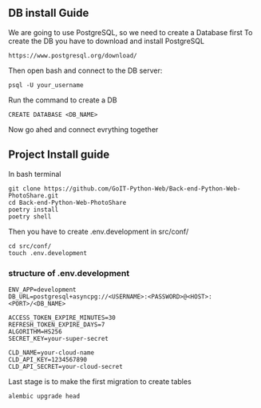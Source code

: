 ## DB install Guide 

We are going to use PostgreSQL, so we need to create a Database first
To create the DB you have to download and install PostgreSQL

```
https://www.postgresql.org/download/
```
Then open bash and connect to the DB server:

```
psql -U your_username
```

Run the command to create a DB

```
CREATE DATABASE <DB_NAME>
```

Now go ahed and connect evrything together 



## Project Install guide

In bash terminal

```
git clone https://github.com/GoIT-Python-Web/Back-end-Python-Web-PhotoShare.git
cd Back-end-Python-Web-PhotoShare
poetry install
poetry shell
```


Then you have to create .env.development in src/conf/ 

```
cd src/conf/
touch .env.development
```

### **structure of .env.development**


```
ENV_APP=development
DB_URL=postgresql+asyncpg://<USERNAME>:<PASSWORD>@<HOST>:<PORT>/<DB_NAME>

ACCESS_TOKEN_EXPIRE_MINUTES=30
REFRESH_TOKEN_EXPIRE_DAYS=7
ALGORITHM=HS256
SECRET_KEY=your-super-secret

CLD_NAME=your-cloud-name
CLD_API_KEY=1234567890
CLD_API_SECRET=your-cloud-secret
```

Last stage is to make the first migration to create tables 

```
alembic upgrade head
```

